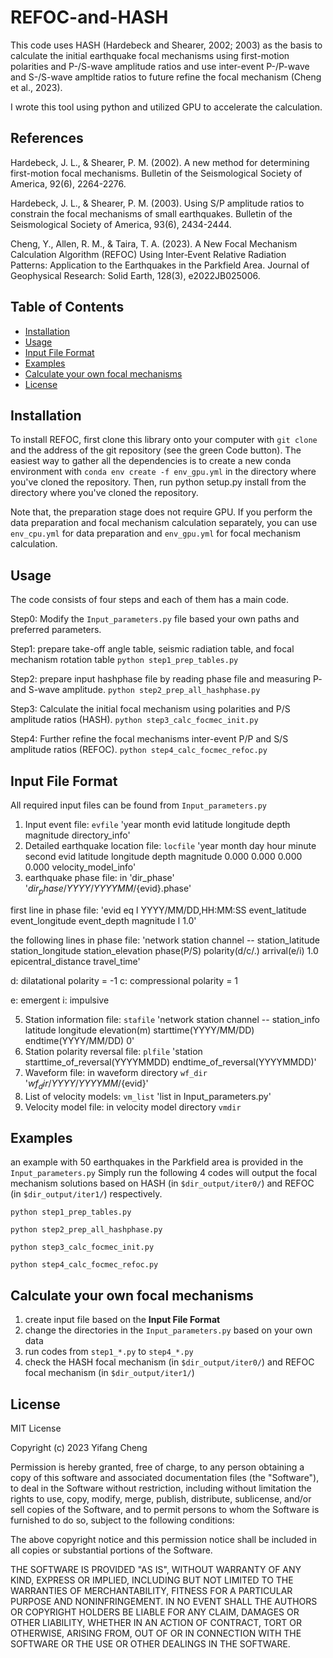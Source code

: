# REFOC-and-HASH

This code uses HASH (Hardebeck and Shearer, 2002; 2003) as the basis to calculate the initial earthquake focal mechanisms using first-motion polarities and P-/S-wave amplitude ratios and use inter-event P-/P-wave and S-/S-wave ampltide ratios to future refine the focal mechanism (Cheng et al., 2023).

I wrote this tool using python and utilized GPU to accelerate the calculation.

## References
Hardebeck, J. L., & Shearer, P. M. (2002). A new method for determining first-motion focal mechanisms. Bulletin of the Seismological Society of America, 92(6), 2264-2276.

Hardebeck, J. L., & Shearer, P. M. (2003). Using S/P amplitude ratios to constrain the focal mechanisms of small earthquakes. Bulletin of the Seismological Society of America, 93(6), 2434-2444.

Cheng, Y., Allen, R. M., & Taira, T. A. (2023). A New Focal Mechanism Calculation Algorithm (REFOC) Using Inter‐Event Relative Radiation Patterns: Application to the Earthquakes in the Parkfield Area. Journal of Geophysical Research: Solid Earth, 128(3), e2022JB025006.


## Table of Contents

- [Installation](#installation)
- [Usage](#usage)
- [Input File Format](#input-file-format)
- [Examples](#examples)
- [Calculate your own focal mechanisms](#calculate-your-own-focal-mechanisms)
- [License](#license)





## Installation

To install REFOC, first clone this library onto your computer with `git clone` and the address of the git repository (see the green Code button). The easiest way to gather all the dependencies is to create a new conda environment with `conda env create -f env_gpu.yml` in the directory where you've cloned the repository. 
Then, run python setup.py install from the directory where you've cloned the repository.

Note that, the preparation stage does not require GPU. If you perform the data preparation and focal mechanism calculation separately, you can use `env_cpu.yml` for data preparation and `env_gpu.yml` for focal mechanism calculation.

## Usage

The code consists of four steps and each of them has a main code.

Step0: Modify the `Input_parameters.py` file based your own paths and preferred parameters.

Step1: prepare take-off angle table, seismic radiation table, and focal mechanism rotation table
`python step1_prep_tables.py`

Step2: prepare input hashphase file by reading phase file and measuring P- and S-wave amplitude.
`python step2_prep_all_hashphase.py`

Step3: Calculate the initial focal mechanism using polarities and P/S amplitude ratios (HASH).
`python step3_calc_focmec_init.py`

Step4: Further refine the focal mechanisms inter-event P/P and S/S amplitude ratios (REFOC).
`python step4_calc_focmec_refoc.py`

## Input File Format

All required input files can be found from `Input_parameters.py`

1. Input event file: `evfile`
 'year month evid latitude longitude depth magnitude directory_info'
2. Detailed earthquake location file: `locfile`
 'year month day hour minute second evid latitude longitude depth magnitude 0.000 0.000 0.000 0.000 velocity_model_info'
3. earthquake phase file: in 'dir_phase'
 '$dir_phase/YYYY/YYYYMM/${evid}.phase'

 first line in phase file:
 'evid eq l YYYY/MM/DD,HH:MM:SS event_latitude event_longitude event_depth magnitude l 1.0'
 
 the following lines in phase file:
 'network station channel -- station_latitude station_longitude station_elevation phase(P/S) polarity(d/c/.) arrival(e/i) 1.0 epicentral_distance travel_time'

d: dilatational polarity = -1
c: compressional polarity = 1

e: emergent
i: impulsive

5. Station information file: `stafile`
 'network station channel -- station_info latitude longitude elevation(m) starttime(YYYY/MM/DD) endtime(YYYY/MM/DD)     0'  
6. Station polarity reversal file: `plfile`
 'station starttime_of_reversal(YYYYMMDD)  endtime_of_reversal(YYYYMMDD)'
7. Waveform file: in waveform directory `wf_dir`
'${wf_dir}/YYYY/YYYYMM/${evid}'
8. List of velocity models: `vm_list`
'list in Input_parameters.py'
9. Velocity model file: in velocity model directory `vmdir`

## Examples

an example with 50 earthquakes in the Parkfield area is provided in the `Input_parameters.py`
Simply run the following 4 codes will output the focal mechanism solutions based on HASH (in `$dir_output/iter0/`) and REFOC (in `$dir_output/iter1/`) respectively.

`python step1_prep_tables.py`

`python step2_prep_all_hashphase.py`

`python step3_calc_focmec_init.py`

`python step4_calc_focmec_refoc.py`


## Calculate your own focal mechanisms

1. create input file based on the **Input File Format**
2. change the directories in the `Input_parameters.py` based on your own data
3. run codes from `step1_*.py` to `step4_*.py`
4. check the HASH focal mechanism (in `$dir_output/iter0/`) and REFOC focal mechanism (in `$dir_output/iter1/`)

## License

MIT License

Copyright (c) 2023 Yifang Cheng

Permission is hereby granted, free of charge, to any person obtaining a copy
of this software and associated documentation files (the "Software"), to deal
in the Software without restriction, including without limitation the rights
to use, copy, modify, merge, publish, distribute, sublicense, and/or sell
copies of the Software, and to permit persons to whom the Software is
furnished to do so, subject to the following conditions:

The above copyright notice and this permission notice shall be included in all
copies or substantial portions of the Software.

THE SOFTWARE IS PROVIDED "AS IS", WITHOUT WARRANTY OF ANY KIND, EXPRESS OR
IMPLIED, INCLUDING BUT NOT LIMITED TO THE WARRANTIES OF MERCHANTABILITY,
FITNESS FOR A PARTICULAR PURPOSE AND NONINFRINGEMENT. IN NO EVENT SHALL THE
AUTHORS OR COPYRIGHT HOLDERS BE LIABLE FOR ANY CLAIM, DAMAGES OR OTHER
LIABILITY, WHETHER IN AN ACTION OF CONTRACT, TORT OR OTHERWISE, ARISING FROM,
OUT OF OR IN CONNECTION WITH THE SOFTWARE OR THE USE OR OTHER DEALINGS IN THE
SOFTWARE.







